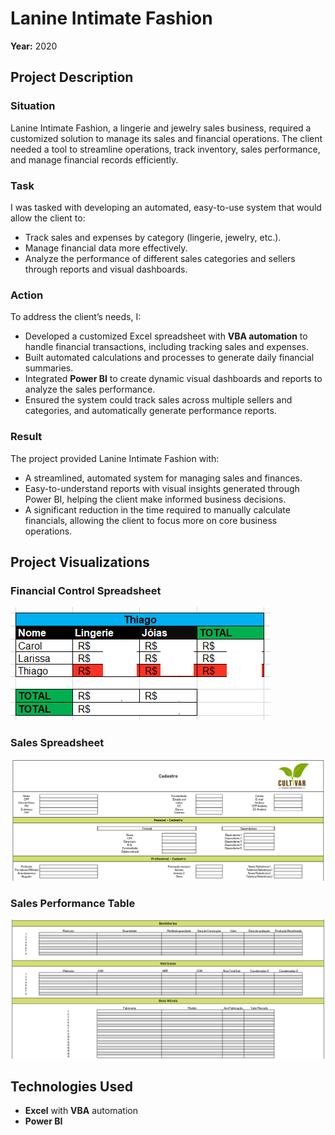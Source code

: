 # Lanine Intimate Fashion  
**Year:** 2020  

## Project Description  

### Situation  
Lanine Intimate Fashion, a lingerie and jewelry sales business, required a customized solution to manage its sales and financial operations. The client needed a tool to streamline operations, track inventory, sales performance, and manage financial records efficiently.

### Task  
I was tasked with developing an automated, easy-to-use system that would allow the client to:
- Track sales and expenses by category (lingerie, jewelry, etc.).
- Manage financial data more effectively.
- Analyze the performance of different sales categories and sellers through reports and visual dashboards.

### Action  
To address the client’s needs, I:
- Developed a customized Excel spreadsheet with **VBA automation** to handle financial transactions, including tracking sales and expenses.
- Built automated calculations and processes to generate daily financial summaries.
- Integrated **Power BI** to create dynamic visual dashboards and reports to analyze the sales performance.
- Ensured the system could track sales across multiple sellers and categories, and automatically generate performance reports.

### Result  
The project provided Lanine Intimate Fashion with:
- A streamlined, automated system for managing sales and finances.
- Easy-to-understand reports with visual insights generated through Power BI, helping the client make informed business decisions.
- A significant reduction in the time required to manually calculate financials, allowing the client to focus more on core business operations.

## Project Visualizations  
### Financial Control Spreadsheet  
![Financial Control Spreadsheet](./image%20(12).png)  

### Sales Spreadsheet  
![Sales Spreadsheet](./image%20(11).png)  

### Sales Performance Table  
![Sales Performance Table](./image%20(9).png)  

## Technologies Used  
- **Excel** with **VBA** automation  
- **Power BI**
